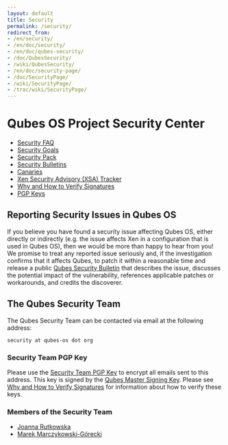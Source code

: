 ```yaml
---
layout: default
title: Security
permalink: /security/
redirect_from: 
- /en/security/
- /en/doc/security/
- /en/doc/qubes-security/
- /doc/QubesSecurity/
- /wiki/QubesSecurity/
- /en/doc/security-page/
- /doc/SecurityPage/
- /wiki/SecurityPage/
- /trac/wiki/SecurityPage/
---
```


Qubes OS Project Security Center
================================

- [Security FAQ]
- [Security Goals]
- [Security Pack]
- [Security Bulletins]
- [Canaries]
- [Xen Security Advisory (XSA) Tracker]
- [Why and How to Verify Signatures]
- [PGP Keys]


Reporting Security Issues in Qubes OS
-------------------------------------

If you believe you have found a security issue affecting Qubes OS, either directly or indirectly (e.g. the issue affects Xen in a configuration that is used in Qubes OS), then we would be more than happy to hear from you!
We promise to treat any reported issue seriously and, if the investigation confirms that it affects Qubes, to patch it within a reasonable time and release a public [Qubes Security Bulletin][Security Bulletins] that describes the issue, discusses the potential impact of the vulnerability, references applicable patches or workarounds, and credits the discoverer.


The Qubes Security Team
-----------------------

The Qubes Security Team can be contacted via email at the following address:

    security at qubes-os dot org


### Security Team PGP Key ###

Please use the [Security Team PGP Key] to encrypt all emails sent to this address.
This key is signed by the [Qubes Master Signing Key].
Please see [Why and How to Verify Signatures] for information about how to verify these keys.

### Members of the Security Team ###

- [Joanna Rutkowska]
- [Marek Marczykowski-Górecki]


[Security FAQ]: /faq/#general--security
[Security Goals]: /security/goals/
[Security Pack]: /security/pack/
[Security Bulletins]: /security/bulletins/
[Canaries]: /security/canaries/
[Xen Security Advisory (XSA) Tracker]: /security/xsa/
[Why and How to Verify Signatures]: /security/verifying-signatures/
[PGP Keys]: https://keys.qubes-os.org/keys/
[Security Team PGP Key]: https://keys.qubes-os.org/keys/qubes-os-security-team-key.asc
[Qubes Master Signing Key]: https://keys.qubes-os.org/keys/qubes-master-signing-key.asc
[Joanna Rutkowska]: /team/#joanna-rutkowska
[Marek Marczykowski-Górecki]: /team/#marek-marczykowski-górecki

